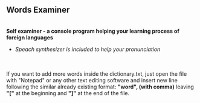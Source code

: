## Words Examiner <br>
<br>
<strong>Self examiner - a console program helping your learning process of foreign languages</strong><br>
<ul><li><i>Speach synthesizer is included to help your pronunciation</i></li></ul><br>
<br>
If you want to add more words inside the dictionary.txt, just open the file with "Notepad" or any other text editing software and insert new line following the similar already existing format: <b>"word", (with comma)</b> leaving <b>"["</b> at the beginning and <b>"]"</b> at the end of the file.
